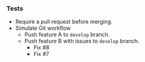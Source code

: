 ### Tests

* Require a pull request before merging.
* Simulate Git workflow
  * Push feature A to `develop` branch.
  * Push feature B with issues to `develop` branch.
    * Fix #8
    * Fix #7
